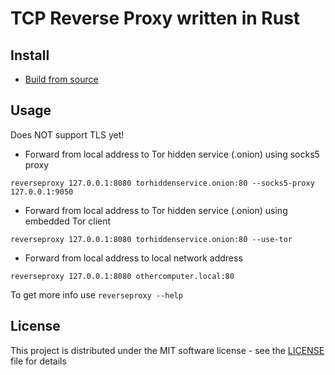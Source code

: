 # TCP Reverse Proxy written in Rust

## Install 

* [Build from source](doc/build.md) 

## Usage

Does NOT support TLS yet!

* Forward from local address to Tor hidden service (.onion) using socks5 proxy

```
reverseproxy 127.0.0.1:8080 torhiddenservice.onion:80 --socks5-proxy 127.0.0.1:9050
```

* Forward from local address to Tor hidden service (.onion) using embedded Tor client

```
reverseproxy 127.0.0.1:8080 torhiddenservice.onion:80 --use-tor
```

* Forward from local address to local network address

```
reverseproxy 127.0.0.1:8080 othercomputer.local:80 
```

To get more info use `reverseproxy --help`

## License

This project is distributed under the MIT software license - see the [LICENSE](LICENSE) file for details